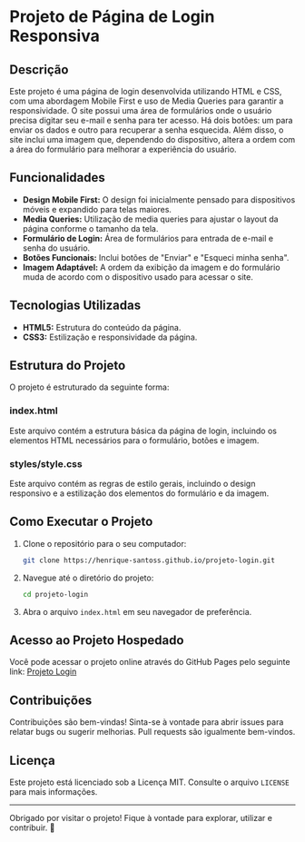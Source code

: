 # Projeto de Página de Login Responsiva

## Descrição
Este projeto é uma página de login desenvolvida utilizando HTML e CSS, com uma abordagem Mobile First e uso de Media Queries para garantir a responsividade. O site possui uma área de formulários onde o usuário precisa digitar seu e-mail e senha para ter acesso. Há dois botões: um para enviar os dados e outro para recuperar a senha esquecida. Além disso, o site inclui uma imagem que, dependendo do dispositivo, altera a ordem com a área do formulário para melhorar a experiência do usuário.

## Funcionalidades
- **Design Mobile First:** O design foi inicialmente pensado para dispositivos móveis e expandido para telas maiores.
- **Media Queries:** Utilização de media queries para ajustar o layout da página conforme o tamanho da tela.
- **Formulário de Login:** Área de formulários para entrada de e-mail e senha do usuário.
- **Botões Funcionais:** Inclui botões de "Enviar" e "Esqueci minha senha".
- **Imagem Adaptável:** A ordem da exibição da imagem e do formulário muda de acordo com o dispositivo usado para acessar o site.

## Tecnologias Utilizadas
- **HTML5:** Estrutura do conteúdo da página.
- **CSS3:** Estilização e responsividade da página.

## Estrutura do Projeto
O projeto é estruturado da seguinte forma:

### index.html
Este arquivo contém a estrutura básica da página de login, incluindo os elementos HTML necessários para o formulário, botões e imagem.

### styles/style.css
Este arquivo contém as regras de estilo gerais, incluindo o design responsivo e a estilização dos elementos do formulário e da imagem.

## Como Executar o Projeto
1. Clone o repositório para o seu computador:
    ```bash
    git clone https://henrique-santoss.github.io/projeto-login.git
    ```
2. Navegue até o diretório do projeto:
    ```bash
    cd projeto-login
    ```
3. Abra o arquivo `index.html` em seu navegador de preferência.

## Acesso ao Projeto Hospedado
Você pode acessar o projeto online através do GitHub Pages pelo seguinte link:
[Projeto Login](https://henrique-santoss.github.io/projeto-login/)

## Contribuições
Contribuições são bem-vindas! Sinta-se à vontade para abrir issues para relatar bugs ou sugerir melhorias. Pull requests são igualmente bem-vindos.

## Licença
Este projeto está licenciado sob a Licença MIT. Consulte o arquivo `LICENSE` para mais informações.

---

Obrigado por visitar o projeto! Fique à vontade para explorar, utilizar e contribuir. 🚀
